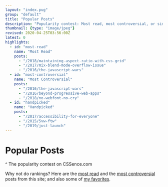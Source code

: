 ```yaml
---
layout: "index.pug"
group: "default"
title: "Popular Posts"
description: "Popularity contest: Most read, most controversial, or simply handpicked by the author."
thumbnail: {type: "image/jpeg"}
revised: 2020-04-25T03:56:00Z
latest: 0
highlights:
  - id: "most-read"
    name: "Most Read"
    posts:
      - "/2018/maintaining-aspect-ratio-with-css-grid"
      - "/2017/mix-blend-mode-overflow-issue"
      - "/2016/the-javascript-wars"
  - id: "most-controversial"
    name: "Most Controversial"
    posts:
      - "/2016/the-javascript-wars"
      - "/2016/beyond-progressive-web-apps"
      - "/2018/no-webfont-no-cry"
  - id: "handpicked"
    name: "Handpicked"
    posts:
      - "/2017/accessibility-for-everyone"
      - "/2015/5vw-ftw"
      - "/2019/just-launch"
---
```


# Popular Posts
^ The popularity contest on CSSence.com

Why not do rankings? Here are the [most read](#most-read) and the [most controversial](#most-controversial) posts from this site; and also some of [my favorites](#handpicked).

